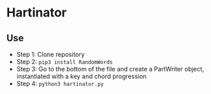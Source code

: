 # Hartinator
## Use
- Step 1: Clone repository
- Step 2: `pip3 install RandomWords`
- Step 3: Go to the bottom of the file and create a PartWriter object, instantiated with a key and chord progression
- Step 4: `python3 hartinator.py`